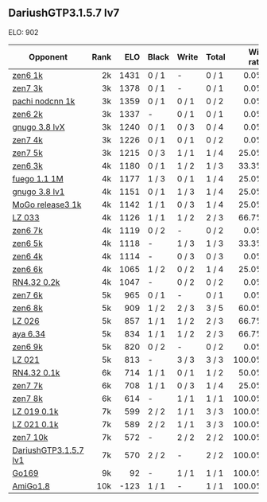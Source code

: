 ## DariushGTP3.1.5.7 lv7 ##

ELO: 902

Opponent | Rank | ELO | Black | Write | Total | Win rate
---------|-----:|----:|-------|-------|-------|-------:
[zen6 1k](zen6%201k.md) | 2k | 1431 | 0 / 1 | - | 0 / 1 | 0.0%
[zen7 3k](zen7%203k.md) | 3k | 1378 | 0 / 1 | - | 0 / 1 | 0.0%
[pachi nodcnn 1k](pachi%20nodcnn%201k.md) | 3k | 1359 | 0 / 1 | 0 / 1 | 0 / 2 | 0.0%
[zen6 2k](zen6%202k.md) | 3k | 1337 | - | 0 / 1 | 0 / 1 | 0.0%
[gnugo 3.8 lvX](gnugo%203.8%20lvX.md) | 3k | 1240 | 0 / 1 | 0 / 3 | 0 / 4 | 0.0%
[zen7 4k](zen7%204k.md) | 3k | 1226 | 0 / 1 | 0 / 1 | 0 / 2 | 0.0%
[zen7 5k](zen7%205k.md) | 3k | 1215 | 0 / 3 | 1 / 1 | 1 / 4 | 25.0%
[zen6 3k](zen6%203k.md) | 4k | 1180 | 0 / 1 | 1 / 2 | 1 / 3 | 33.3%
[fuego 1.1 1M](fuego%201.1%201M.md) | 4k | 1177 | 1 / 3 | 0 / 1 | 1 / 4 | 25.0%
[gnugo 3.8 lv1](gnugo%203.8%20lv1.md) | 4k | 1151 | 0 / 1 | 1 / 3 | 1 / 4 | 25.0%
[MoGo release3 1k](MoGo%20release3%201k.md) | 4k | 1142 | 1 / 1 | 0 / 3 | 1 / 4 | 25.0%
[LZ 033](LZ%20033.md) | 4k | 1126 | 1 / 1 | 1 / 2 | 2 / 3 | 66.7%
[zen6 7k](zen6%207k.md) | 4k | 1119 | 0 / 2 | - | 0 / 2 | 0.0%
[zen6 5k](zen6%205k.md) | 4k | 1118 | - | 1 / 3 | 1 / 3 | 33.3%
[zen6 4k](zen6%204k.md) | 4k | 1114 | - | 0 / 3 | 0 / 3 | 0.0%
[zen6 6k](zen6%206k.md) | 4k | 1065 | 1 / 2 | 0 / 2 | 1 / 4 | 25.0%
[RN4.32 0.2k](RN4.32%200.2k.md) | 4k | 1047 | - | 0 / 2 | 0 / 2 | 0.0%
[zen7 6k](zen7%206k.md) | 5k | 965 | 0 / 1 | - | 0 / 1 | 0.0%
[zen6 8k](zen6%208k.md) | 5k | 909 | 1 / 2 | 2 / 3 | 3 / 5 | 60.0%
[LZ 026](LZ%20026.md) | 5k | 857 | 1 / 1 | 1 / 2 | 2 / 3 | 66.7%
[aya 6.34](aya%206.34.md) | 5k | 834 | 1 / 1 | 1 / 2 | 2 / 3 | 66.7%
[zen6 9k](zen6%209k.md) | 5k | 820 | 0 / 2 | - | 0 / 2 | 0.0%
[LZ 021](LZ%20021.md) | 5k | 813 | - | 3 / 3 | 3 / 3 | 100.0%
[RN4.32 0.1k](RN4.32%200.1k.md) | 6k | 714 | 1 / 1 | 0 / 1 | 1 / 2 | 50.0%
[zen7 7k](zen7%207k.md) | 6k | 708 | 1 / 1 | 0 / 3 | 1 / 4 | 25.0%
[zen7 8k](zen7%208k.md) | 6k | 614 | - | 1 / 1 | 1 / 1 | 100.0%
[LZ 019 0.1k](LZ%20019%200.1k.md) | 7k | 599 | 2 / 2 | 1 / 1 | 3 / 3 | 100.0%
[LZ 021 0.1k](LZ%20021%200.1k.md) | 7k | 589 | 2 / 2 | 1 / 1 | 3 / 3 | 100.0%
[zen7 10k](zen7%2010k.md) | 7k | 572 | - | 2 / 2 | 2 / 2 | 100.0%
[DariushGTP3.1.5.7 lv1](DariushGTP3.1.5.7%20lv1.md) | 7k | 570 | 2 / 2 | - | 2 / 2 | 100.0%
[Go169](Go169.md) | 9k | 92 | - | 1 / 1 | 1 / 1 | 100.0%
[AmiGo1.8](AmiGo1.8.md) | 10k | -123 | 1 / 1 | - | 1 / 1 | 100.0%
